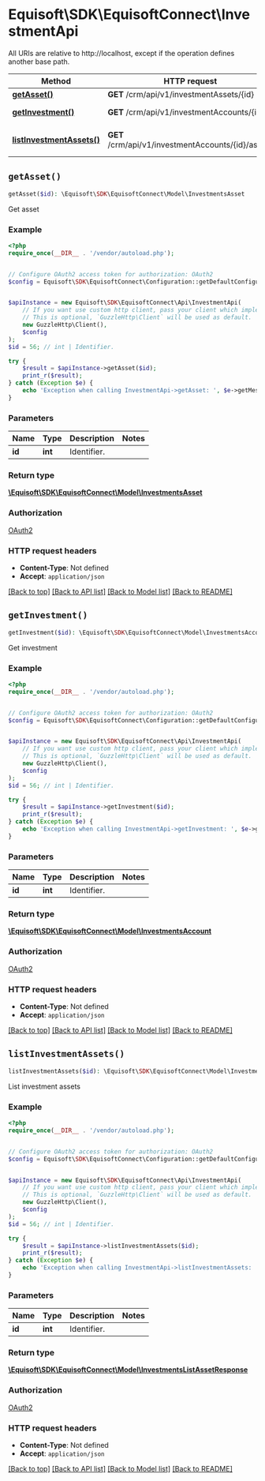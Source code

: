 # Equisoft\SDK\EquisoftConnect\InvestmentApi

All URIs are relative to http://localhost, except if the operation defines another base path.

| Method | HTTP request | Description |
| ------------- | ------------- | ------------- |
| [**getAsset()**](InvestmentApi.md#getAsset) | **GET** /crm/api/v1/investmentAssets/{id} | Get asset |
| [**getInvestment()**](InvestmentApi.md#getInvestment) | **GET** /crm/api/v1/investmentAccounts/{id} | Get investment |
| [**listInvestmentAssets()**](InvestmentApi.md#listInvestmentAssets) | **GET** /crm/api/v1/investmentAccounts/{id}/assets | List investment assets |


## `getAsset()`

```php
getAsset($id): \Equisoft\SDK\EquisoftConnect\Model\InvestmentsAsset
```

Get asset

### Example

```php
<?php
require_once(__DIR__ . '/vendor/autoload.php');


// Configure OAuth2 access token for authorization: OAuth2
$config = Equisoft\SDK\EquisoftConnect\Configuration::getDefaultConfiguration()->setAccessToken('YOUR_ACCESS_TOKEN');


$apiInstance = new Equisoft\SDK\EquisoftConnect\Api\InvestmentApi(
    // If you want use custom http client, pass your client which implements `GuzzleHttp\ClientInterface`.
    // This is optional, `GuzzleHttp\Client` will be used as default.
    new GuzzleHttp\Client(),
    $config
);
$id = 56; // int | Identifier.

try {
    $result = $apiInstance->getAsset($id);
    print_r($result);
} catch (Exception $e) {
    echo 'Exception when calling InvestmentApi->getAsset: ', $e->getMessage(), PHP_EOL;
}
```

### Parameters

| Name | Type | Description  | Notes |
| ------------- | ------------- | ------------- | ------------- |
| **id** | **int**| Identifier. | |

### Return type

[**\Equisoft\SDK\EquisoftConnect\Model\InvestmentsAsset**](../Model/InvestmentsAsset.md)

### Authorization

[OAuth2](../../README.md#OAuth2)

### HTTP request headers

- **Content-Type**: Not defined
- **Accept**: `application/json`

[[Back to top]](#) [[Back to API list]](../../README.md#endpoints)
[[Back to Model list]](../../README.md#models)
[[Back to README]](../../README.md)

## `getInvestment()`

```php
getInvestment($id): \Equisoft\SDK\EquisoftConnect\Model\InvestmentsAccount
```

Get investment

### Example

```php
<?php
require_once(__DIR__ . '/vendor/autoload.php');


// Configure OAuth2 access token for authorization: OAuth2
$config = Equisoft\SDK\EquisoftConnect\Configuration::getDefaultConfiguration()->setAccessToken('YOUR_ACCESS_TOKEN');


$apiInstance = new Equisoft\SDK\EquisoftConnect\Api\InvestmentApi(
    // If you want use custom http client, pass your client which implements `GuzzleHttp\ClientInterface`.
    // This is optional, `GuzzleHttp\Client` will be used as default.
    new GuzzleHttp\Client(),
    $config
);
$id = 56; // int | Identifier.

try {
    $result = $apiInstance->getInvestment($id);
    print_r($result);
} catch (Exception $e) {
    echo 'Exception when calling InvestmentApi->getInvestment: ', $e->getMessage(), PHP_EOL;
}
```

### Parameters

| Name | Type | Description  | Notes |
| ------------- | ------------- | ------------- | ------------- |
| **id** | **int**| Identifier. | |

### Return type

[**\Equisoft\SDK\EquisoftConnect\Model\InvestmentsAccount**](../Model/InvestmentsAccount.md)

### Authorization

[OAuth2](../../README.md#OAuth2)

### HTTP request headers

- **Content-Type**: Not defined
- **Accept**: `application/json`

[[Back to top]](#) [[Back to API list]](../../README.md#endpoints)
[[Back to Model list]](../../README.md#models)
[[Back to README]](../../README.md)

## `listInvestmentAssets()`

```php
listInvestmentAssets($id): \Equisoft\SDK\EquisoftConnect\Model\InvestmentsListAssetResponse
```

List investment assets

### Example

```php
<?php
require_once(__DIR__ . '/vendor/autoload.php');


// Configure OAuth2 access token for authorization: OAuth2
$config = Equisoft\SDK\EquisoftConnect\Configuration::getDefaultConfiguration()->setAccessToken('YOUR_ACCESS_TOKEN');


$apiInstance = new Equisoft\SDK\EquisoftConnect\Api\InvestmentApi(
    // If you want use custom http client, pass your client which implements `GuzzleHttp\ClientInterface`.
    // This is optional, `GuzzleHttp\Client` will be used as default.
    new GuzzleHttp\Client(),
    $config
);
$id = 56; // int | Identifier.

try {
    $result = $apiInstance->listInvestmentAssets($id);
    print_r($result);
} catch (Exception $e) {
    echo 'Exception when calling InvestmentApi->listInvestmentAssets: ', $e->getMessage(), PHP_EOL;
}
```

### Parameters

| Name | Type | Description  | Notes |
| ------------- | ------------- | ------------- | ------------- |
| **id** | **int**| Identifier. | |

### Return type

[**\Equisoft\SDK\EquisoftConnect\Model\InvestmentsListAssetResponse**](../Model/InvestmentsListAssetResponse.md)

### Authorization

[OAuth2](../../README.md#OAuth2)

### HTTP request headers

- **Content-Type**: Not defined
- **Accept**: `application/json`

[[Back to top]](#) [[Back to API list]](../../README.md#endpoints)
[[Back to Model list]](../../README.md#models)
[[Back to README]](../../README.md)
